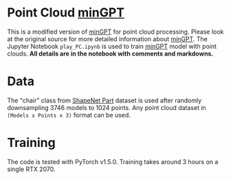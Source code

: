 # Point Cloud [minGPT](https://github.com/karpathy/minGPT)
This is a modified version of [minGPT](https://github.com/karpathy/minGPT) for point cloud processing. Please look at the original source for more detailed information about [minGPT](https://github.com/karpathy/minGPT). The Jupyter Notebook `play_PC.ipynb` is used to train [minGPT](https://github.com/karpathy/minGPT) model with point clouds. **All details are in the notebook with comments and markdowns.**

# Data
The "chair" class from [ShapeNet Part](http://web.stanford.edu/~ericyi/project_page/part_annotation/index.html) dataset is used after randomly downsampling 3746 models to 1024 points. Any point cloud dataset in `(Models x Points x 3)` format can be used.

# Training
The code is tested with PyTorch v1.5.0. Training takes around 3 hours on a single RTX 2070.
